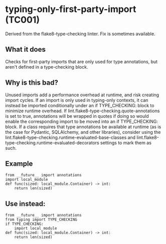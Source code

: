 # typing-only-first-party-import (TC001)
Derived from the flake8-type-checking linter.
Fix is sometimes available.
## What it does
Checks for first-party imports that are only used for type annotations, but
aren't defined in a type-checking block.
## Why is this bad?
Unused imports add a performance overhead at runtime, and risk creating
import cycles. If an import is only used in typing-only contexts, it can
instead be imported conditionally under an if TYPE_CHECKING: block to
minimize runtime overhead.
If lint.flake8-type-checking.quote-annotations is set to true,
annotations will be wrapped in quotes if doing so would enable the
corresponding import to be moved into an if TYPE_CHECKING: block.
If a class requires that type annotations be available at runtime (as is
the case for Pydantic, SQLAlchemy, and other libraries), consider using
the lint.flake8-type-checking.runtime-evaluated-base-classes and
lint.flake8-type-checking.runtime-evaluated-decorators settings to mark them
as such.
## Example
```
from __future__ import annotations
import local_module
def func(sized: local_module.Container) -> int:
    return len(sized)
```
## Use instead:
```
from __future__ import annotations
from typing import TYPE_CHECKING
if TYPE_CHECKING:
    import local_module
def func(sized: local_module.Container) -> int:
    return len(sized)
```